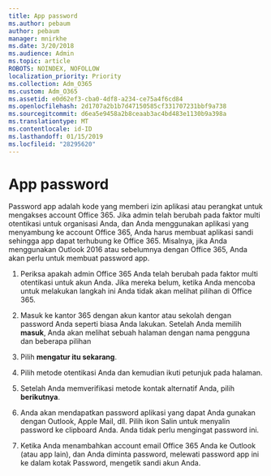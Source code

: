 ```yaml
---
title: App password
ms.author: pebaum
author: pebaum
manager: mnirkhe
ms.date: 3/20/2018
ms.audience: Admin
ms.topic: article
ROBOTS: NOINDEX, NOFOLLOW
localization_priority: Priority
ms.collection: Adm_O365
ms.custom: Adm_O365
ms.assetid: e0d62ef3-cba0-4df8-a234-ce75a4f6cd84
ms.openlocfilehash: 2d1707a2b1b7d47150585cf331707231bbf9a738
ms.sourcegitcommit: d6ea5e9458a2b8ceaab3ac4bd483e1130b9a398a
ms.translationtype: MT
ms.contentlocale: id-ID
ms.lasthandoff: 01/15/2019
ms.locfileid: "28295620"
---
```

# <a name="app-passwords"></a>App password

Password app adalah kode yang memberi izin aplikasi atau perangkat untuk mengakses account Office 365. Jika admin telah berubah pada faktor multi otentikasi untuk organisasi Anda, dan Anda menggunakan aplikasi yang menyambung ke account Office 365, Anda harus membuat aplikasi sandi sehingga app dapat terhubung ke Office 365. Misalnya, jika Anda menggunakan Outlook 2016 atau sebelumnya dengan Office 365, Anda akan perlu untuk membuat password app.
  
1. Periksa apakah admin Office 365 Anda telah berubah pada faktor multi otentikasi untuk akun Anda. Jika mereka belum, ketika Anda mencoba untuk melakukan langkah ini Anda tidak akan melihat pilihan di Office 365.
    
2. Masuk ke kantor 365 dengan akun kantor atau sekolah dengan password Anda seperti biasa Anda lakukan. Setelah Anda memilih **masuk**, Anda akan melihat sebuah halaman dengan nama pengguna dan beberapa pilihan 
    
3. Pilih **mengatur itu sekarang**. 
    
4. Pilih metode otentikasi Anda dan kemudian ikuti petunjuk pada halaman.
    
5. Setelah Anda memverifikasi metode kontak alternatif Anda, pilih **berikutnya**. 
    
6. Anda akan mendapatkan password aplikasi yang dapat Anda gunakan dengan Outlook, Apple Mail, dll. Pilih ikon Salin untuk menyalin password ke clipboard Anda. Anda tidak perlu mengingat password ini. 
    
7. Ketika Anda menambahkan account email Office 365 Anda ke Outlook (atau app lain), dan Anda diminta password, melewati password app ini ke dalam kotak Password, mengetik sandi akun Anda. 
    

